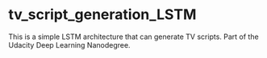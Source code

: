 # tv_script_generation_LSTM
This is a simple LSTM architecture that can generate TV scripts. Part of the Udacity Deep Learning Nanodegree.

